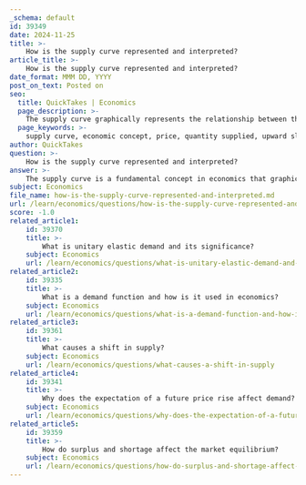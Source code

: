 ```yaml
---
_schema: default
id: 39349
date: 2024-11-25
title: >-
    How is the supply curve represented and interpreted?
article_title: >-
    How is the supply curve represented and interpreted?
date_format: MMM DD, YYYY
post_on_text: Posted on
seo:
  title: QuickTakes | Economics
  page_description: >-
    The supply curve graphically represents the relationship between the price of a good and the quantity that suppliers are willing to produce, illustrating how price changes affect supply and market equilibrium.
  page_keywords: >-
    supply curve, economic concept, price, quantity supplied, upward slope, graphical representation, market dynamics, shifts in supply, production costs, technology
author: QuickTakes
question: >-
    How is the supply curve represented and interpreted?
answer: >-
    The supply curve is a fundamental concept in economics that graphically represents the relationship between the price of a good or service and the quantity that suppliers are willing and able to produce. It is typically depicted on a graph where the vertical axis (Y-axis) represents the price of the good, while the horizontal axis (X-axis) represents the quantity supplied.\n\n### Representation of the Supply Curve\n\n1. **Shape and Slope**: The supply curve usually has an upward slope, indicating a positive relationship between price and quantity supplied. This means that as the price of a good increases, producers are willing to supply more of that good, ceteris paribus (holding other factors constant). The upward slope reflects the idea that higher prices provide an incentive for producers to increase production to maximize profits.\n\n2. **Graphical Elements**: \n   - The curve is often labeled as "S" for supply.\n   - Each point on the curve corresponds to a specific price and the quantity that suppliers are willing to produce at that price.\n\n3. **Movement Along the Curve**: Changes in price lead to movements along the supply curve. For instance, if the price of a good rises, there will be a movement up the curve, indicating an increase in the quantity supplied. Conversely, a decrease in price results in a movement down the curve, indicating a decrease in the quantity supplied.\n\n4. **Shifts in the Supply Curve**: The supply curve can also shift due to various factors other than price, such as changes in production costs, technology, or the number of suppliers in the market. A rightward shift indicates an increase in supply at all price levels, while a leftward shift indicates a decrease in supply.\n\n### Interpretation of the Supply Curve\n\nThe supply curve provides valuable insights into market dynamics. It helps to understand how changes in market conditions can affect the quantity of goods available. For example, if a new technology reduces production costs, the supply curve may shift to the right, indicating that suppliers are willing to produce more at every price level.\n\nIn summary, the supply curve is a crucial tool for analyzing how price changes influence the quantity of goods supplied in a market, and it plays a significant role in determining market equilibrium when combined with the demand curve.
subject: Economics
file_name: how-is-the-supply-curve-represented-and-interpreted.md
url: /learn/economics/questions/how-is-the-supply-curve-represented-and-interpreted
score: -1.0
related_article1:
    id: 39370
    title: >-
        What is unitary elastic demand and its significance?
    subject: Economics
    url: /learn/economics/questions/what-is-unitary-elastic-demand-and-its-significance
related_article2:
    id: 39335
    title: >-
        What is a demand function and how is it used in economics?
    subject: Economics
    url: /learn/economics/questions/what-is-a-demand-function-and-how-is-it-used-in-economics
related_article3:
    id: 39361
    title: >-
        What causes a shift in supply?
    subject: Economics
    url: /learn/economics/questions/what-causes-a-shift-in-supply
related_article4:
    id: 39341
    title: >-
        Why does the expectation of a future price rise affect demand?
    subject: Economics
    url: /learn/economics/questions/why-does-the-expectation-of-a-future-price-rise-affect-demand
related_article5:
    id: 39359
    title: >-
        How do surplus and shortage affect the market equilibrium?
    subject: Economics
    url: /learn/economics/questions/how-do-surplus-and-shortage-affect-the-market-equilibrium
---
```


&nbsp;